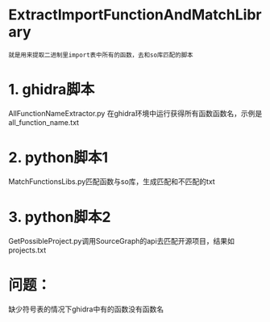 # ExtractImportFunctionAndMatchLibrary
    就是用来提取二进制里import表中所有的函数，去和so库匹配的脚本
# 1. ghidra脚本
AllFunctionNameExtractor.py 在ghidra环境中运行获得所有函数函数名，示例是all_function_name.txt
# 2. python脚本1
MatchFunctionsLibs.py匹配函数与so库，生成匹配和不匹配的txt
# 3. python脚本2
GetPossibleProject.py调用SourceGraph的api去匹配开源项目，结果如projects.txt
# 问题：
缺少符号表的情况下ghidra中有的函数没有函数名
